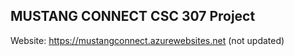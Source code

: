 ## MUSTANG CONNECT CSC 307 Project

Website: https://mustangconnect.azurewebsites.net (not updated)
